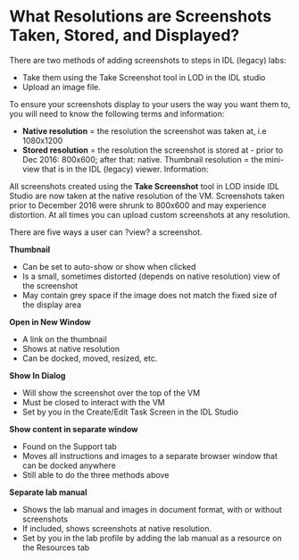 # What Resolutions are Screenshots Taken, Stored, and Displayed?

There are two methods of adding screenshots to steps in IDL (legacy) labs: 
- Take them using the Take Screenshot tool in LOD in the IDL studio 
- Upload an image file. 

To ensure your screenshots display to your users the way you want them to, you will need to know the following terms and information:

- **Native resolution** = the resolution the screenshot was taken at, i.e 1080x1200
- **Stored resolution** = the resolution the screenshot is stored at - prior to Dec 2016: 800x600; after that: native.
Thumbnail resolution = the mini-view that is in the IDL (legacy) viewer.
Information:

All screenshots created using the **Take Screenshot** tool in LOD inside IDL Studio are now taken at the native resolution of the VM. Screenshots taken prior to December 2016 were shrunk to 800x600 and may experience distortion. At all times you can upload custom screenshots at any resolution.

There are five ways a user can ?view? a screenshot.

**Thumbnail**
- Can be set to auto-show or show when clicked
- Is a small, sometimes distorted (depends on native resolution) view of the screenshot
- May contain grey space if the image does not match the fixed size of the display area

**Open in New Window**
- A link on the thumbnail
- Shows at native resolution
- Can be docked, moved, resized, etc.

**Show In Dialog**
- Will show the screenshot over the top of the VM
- Must be closed to interact with the VM
- Set by you in the Create/Edit Task Screen in the IDL Studio

**Show content in separate window**
- Found on the Support tab
- Moves all instructions and images to a separate browser window that can be docked anywhere
- Still able to do the three methods above

**Separate lab manual**
- Shows the lab manual and images in document format, with or without screenshots
- If included, shows screenshots at native resolution.
- Set by you in the lab profile by adding the lab manual as a resource on the Resources tab